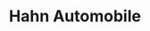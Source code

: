 ---
title: "Hahn Automobile"
url: /esslingen-am-neckar/hahn-automobile-alleenstrasse/
shop: Autohaus
---